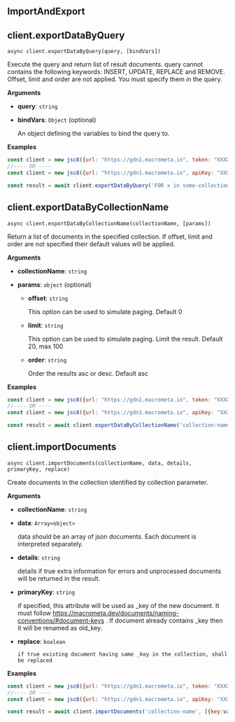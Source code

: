 ## ImportAndExport


## client.exportDataByQuery

`async client.exportDataByQuery(query, [bindVars])`

Execute the query and return list of result documents. query cannot contains the following keywords: INSERT, UPDATE, REPLACE and REMOVE. Offset, limit and order are not applied. You must specify them in the query.

 **Arguments**

- **query**: `string`

- **bindVars**: `Object` (optional)

  An object defining the variables to bind the query to.

**Examples**

```js
const client = new jsc8({url: "https://gdn1.macrometa.io", token: "XXXX"});
//---- OR ----
const client = new jsc8({url: "https://gdn1.macrometa.io", apiKey: "XXXX"});

const result = await client.exportDataByQuery('FOR x in some-collection LIMIT 0, 1000 RETURN x');
```

## client.exportDataByCollectionName

`async client.exportDataByCollectionName(collectionName, [params])`

 Return a list of documents in the specified collection. If offset, limit and order are not specified their default values will be applied.


 **Arguments**

- **collectionName**: `string`

- **params**: `object` (optional)
   
    - **offset**: `string`

        This option can be used to simulate paging. Default 0

    - **limit**: `string`

        This option can be used to simulate paging. Limit the result. Default 20, max 100

    - **order**: `string`

        Order the results asc or desc. Default asc

**Examples**

```js
const client = new jsc8({url: "https://gdn1.macrometa.io", token: "XXXX"});
//---- OR ----
const client = new jsc8({url: "https://gdn1.macrometa.io", apiKey: "XXXX"});

const result = await client.exportDataByCollectionName('collection-name', {});
```

## client.importDocuments

`async client.importDocuments(collectionName, data, details, primaryKey, replace)`

 Create documents in the collection identified by collection parameter.

 **Arguments**

- **collectionName**: `string`

- **data**: `Array<object>`

    data should be an array of json documents. Each document is interpreted separately.

- **details**: `string`

    details if true extra information for errors and unprocessed documents will be returned in the result.

- **primaryKey**: `string`

     if specified, this attribute will be used as _key of the new document. It must follow https://macrometa.dev/documents/naming-conventions/#document-keys . If document already contains _key then it will be renamed as old_key.

- **replace**: `boolean`

      if true existing document having same _key in the collection, shall be replaced

**Examples**

```js
const client = new jsc8({url: "https://gdn1.macrometa.io", token: "XXXX"});
//---- OR ----
const client = new jsc8({url: "https://gdn1.macrometa.io", apiKey: "XXXX"});

const result = await client.importDocuments('collection-name', [{key:value}], true, 'key', true);
```
